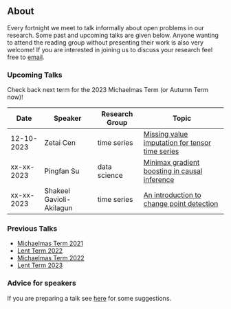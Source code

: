 ## About

Every fortnight we meet to talk informally about open problems in our research. Some past and upcoming talks are given below. Anyone wanting to attend the reading group without presenting their work is also very welcome! If you are interested in joining us to discuss your research feel free to [email](mailto:z.cen@lse.ac.uk).

### Upcoming Talks

Check back next term for the 2023 Michaelmas Term (or Autumn Term now)!

| Date | Speaker | Research Group | Topic |
|---|---|---|---|
| 12-10-2023 | Zetai Cen | time series | [Missing value imputation for tensor time series](talks/12-10-2023-Zetai-Cen.html) |
| xx-xx-2023 | Pingfan Su | data science | [Minimax gradient boosting in causal inference](talks/xx-xx-2023-Pingfan-Su.html) |
| xx-xx-2023 | Shakeel Gavioli-Akilagun | time series | [An introduction to change point detection](talks/xx-xx-2023-Shakeel-Gavioli-Akilagun.html) |


### Previous Talks

* [Michaelmas Term 2021](past_terms/MT-2021.html)
* [Lent Term 2022](past_terms/LT-2022.html)
* [Michaelmas Term 2022](past_terms/MT-2022.html)
* [Lent Term 2023](past_terms/LT-2023.html)

### Advice for speakers

If you are preparing a talk see [here](advice-for-talks.html) for some suggestions.
